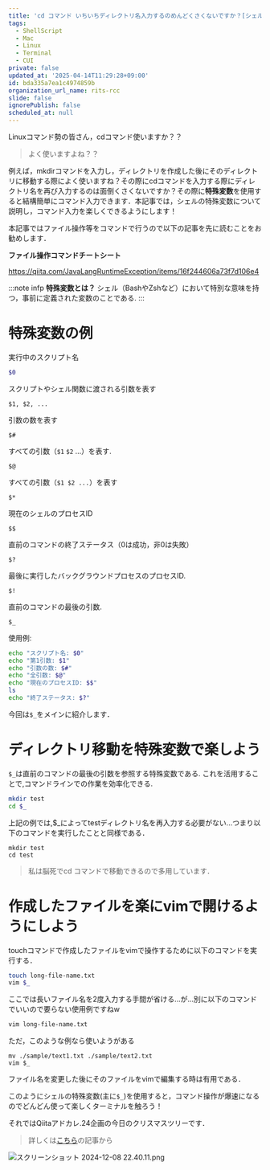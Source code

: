 ```yaml
---
title: 'cd コマンド いちいちディレクトリ名入力するのめんどくさくないですか？[シェルの特殊変数]'
tags:
  - ShellScript
  - Mac
  - Linux
  - Terminal
  - CUI
private: false
updated_at: '2025-04-14T11:29:28+09:00'
id: bda335a7ea1c4974859b
organization_url_name: rits-rcc
slide: false
ignorePublish: false
scheduled_at: null
---
```

Linuxコマンド勢の皆さん，cdコマンド使いますか？？

> よく使いますよね？？

例えば，mkdirコマンドを入力し，ディレクトリを作成した後にそのディレクトリに移動する際によく使いますね？その際にcdコマンドを入力する際にディレクトリ名を再び入力するのは面倒くさくないですか？その際に**特殊変数**を使用すると結構簡単にコマンド入力できます．本記事では，シェルの特殊変数について説明し，コマンド入力を楽しくできるようにします！

本記事ではファイル操作等をコマンドで行うので以下の記事を先に読むことをお勧めします．

**ファイル操作コマンドチートシート**

https://qiita.com/JavaLangRuntimeException/items/16f244606a73f7d106e4

:::note infp
**特殊変数とは？**
シェル（BashやZshなど）において特別な意味を持つ，事前に定義された変数のことである.
:::

# 特殊変数の例
実行中のスクリプト名
```bash
$0
```
スクリプトやシェル関数に渡される引数を表す
```
$1, $2, ... 
```
引数の数を表す
```
$# 
```
すべての引数（`$1` `$2` ...）を表す.
```
$@ 
```
すべての引数（`$1 $2 ...`）を表す
```
$* 
```
現在のシェルのプロセスID
```
$$
```
直前のコマンドの終了ステータス（0は成功，非0は失敗）
```
$? 
```
最後に実行したバックグラウンドプロセスのプロセスID.
```
$!
```
直前のコマンドの最後の引数.
```
$_ 
```

使用例:
```bash
echo "スクリプト名: $0"
echo "第1引数: $1"
echo "引数の数: $#"
echo "全引数: $@"
echo "現在のプロセスID: $$"
ls
echo "終了ステータス: $?"
```
今回は`$_`をメインに紹介します．
# ディレクトリ移動を特殊変数で楽しよう

`$_`は直前のコマンドの最後の引数を参照する特殊変数である. これを活用することで,コマンドラインでの作業を効率化できる.
```bash
mkdir test
cd $_
```
上記の例では,$_によってtestディレクトリ名を再入力する必要がない...つまり以下のコマンドを実行したことと同様である．
```
mkdir test
cd test
```

> 私は脳死でcd コマンドで移動できるので多用しています．

# 作成したファイルを楽にvimで開けるようにしよう
touchコマンドで作成したファイルをvimで操作するために以下のコマンドを実行する．
```bash
touch long-file-name.txt
vim $_
```
ここでは長いファイル名を2度入力する手間が省ける...が...別に以下のコマンドでいいので要らない使用例ですねw
```bash
vim long-file-name.txt
```

ただ，このような例なら使いようがある
```
mv ./sample/text1.txt ./sample/text2.txt
vim $_
```
ファイル名を変更した後にそのファイルをvimで編集する時は有用である．

このようにシェルの特殊変数(主に`$_`)を使用すると，コマンド操作が爆速になるのでどんどん使って楽しくターミナルを触ろう！

それではQiitaアドカレ.24企画の今日のクリスマスツリーです．

> 詳しくは[こちら](https://qiita.com/JavaLangRuntimeException/items/1f4a6febf957f522ba45)の記事から

![スクリーンショット 2024-12-08 22.40.11.png](https://qiita-image-store.s3.ap-northeast-1.amazonaws.com/0/3757442/4a957554-d402-fb2f-a047-b851cf8f79ed.png)
